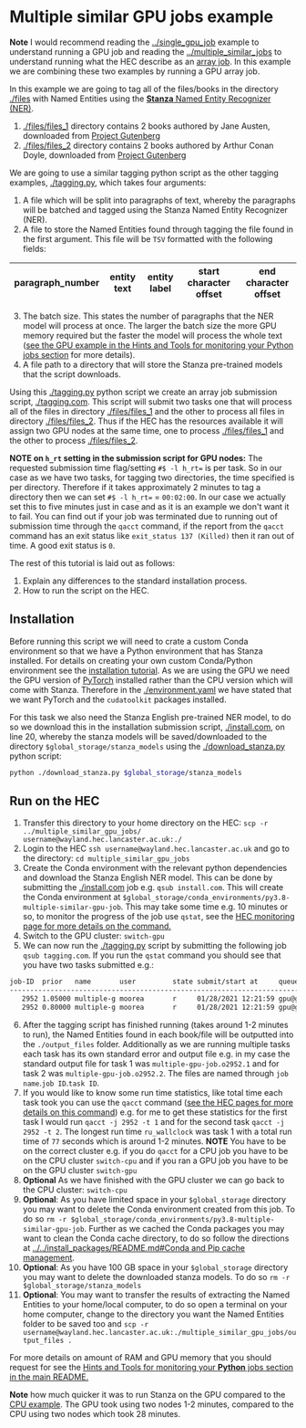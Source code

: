 # Multiple similar GPU jobs example

**Note** I would recommend reading the [../single_gpu_job](../single_gpu_job) example to understand running a GPU job and reading the [../multiple_similar_jobs](../multiple_similar_jobs) to understand running what the HEC describe as an [array job](https://answers.lancaster.ac.uk/display/ISS/Submitting+multiple+similar+jobs+on+the+HEC). In this example we are combining these two examples by running a GPU array job.

In this example we are going to tag all of the files/books in the directory [./files](./files) with Named Entities using the [**Stanza** Named Entity Recognizer (NER)](https://stanfordnlp.github.io/stanza/ner.html).

1. [./files/files_1](./files/files_1) directory contains 2 books authored by Jane Austen, downloaded from [Project Gutenberg](https://www.gutenberg.org/ebooks/author/68)
2. [./files/files_2](./files/files_2) directory contains 2 books authored by Arthur Conan Doyle, downloaded from [Project Gutenberg](https://www.gutenberg.org/ebooks/author/69)


We are going to use a similar tagging python script as the other tagging examples, [./tagging.py](./tagging.py), which takes four arguments:

1. A file which will be split into paragraphs of text, whereby the paragraphs will be batched and tagged using the Stanza Named Entity Recognizer (NER).
2. A file to store the Named Entities found through tagging the file found in the first argument. This file will be `TSV` formatted with the following fields:

|paragraph_number|entity text|entity label|start character offset|end character offset|
|-|-|-|-|-|

3. The batch size. This states the number of paragraphs that the NER model will process at once. The larger the batch size the more GPU memory required but the faster the model will process the whole text ([see the GPU example in the Hints and Tools for monitoring your Python jobs section](../hints_tools_for_python_monitoring/gpu_example) for more details).
4. A file path to a directory that will store the Stanza pre-trained models that the script downloads.

Using this [./tagging.py](./tagging.py) python script we create an array job submission script, [./tagging.com](./tagging.com). This script will submit two tasks one that will process all of the files in directory [./files/files_1](./files/files_1) and the other to process all files in directory [./files/files_2](./files/files_2). Thus if the HEC has the resources available it will assign two GPU nodes at the same time, one to process [./files/files_1](./files/files_1) and the other to process [./files/files_2](./files/files_2).

**NOTE on `h_rt` setting in the submission script for GPU nodes:** The requested submission time flag/setting `#$ -l h_rt=` is per task. So in our case as we have two tasks, for tagging two directories, the time specified is per directory. Therefore if it takes approximately 2 minutes to tag a directory then we can set `#$ -l h_rt=` = `00:02:00`. In our case we actually set this to five minutes just in case and as it is an example we don't want it to fail. You can find out if your job was terminated due to running out of submission time through the `qacct` command, if the report from the `qacct` command has an exit status like `exit_status 137 (Killed)` then it ran out of time. A good exit status is `0`.

The rest of this tutorial is laid out as follows:

1. Explain any differences to the standard installation process.
2. How to run the script on the HEC.

## Installation

Before running this script we will need to crate a custom Conda environment so that we have a Python environment that has Stanza installed. For details on creating your own custom Conda/Python environment see the [installation tutorial](../../install_packages). As we are using the GPU we need the GPU version of [PyTorch](https://pytorch.org/) installed rather than the CPU version which will come with Stanza. Therefore in the [./environment.yaml](./environment.yaml) we have stated that we want PyTorch and the `cudatoolkit` packages installed.

For this task we also need the Stanza English pre-trained NER model, to do so we download this in the installation submission script, [./install.com](./install.com), on line 20, whereby the stanza models will be saved/downloaded to the directory `$global_storage/stanza_models` using the [./download_stanza.py](./download_stanza.py) python script:

``` bash
python ./download_stanza.py $global_storage/stanza_models
```

## Run on the HEC

1. Transfer this directory to your home directory on the HEC: `scp -r ../multiple_similar_gpu_jobs/ username@wayland.hec.lancaster.ac.uk:./`
2. Login to the HEC `ssh username@wayland.hec.lancaster.ac.uk` and go to the directory: `cd multiple_similar_gpu_jobs` 
3. Create the Conda environment with the relevant python dependencies and download the Stanza English NER model. This can be done by submitting the [./install.com](./install.com) job e.g. `qsub install.com`. This will create the Conda environment at `$global_storage/conda_environments/py3.8-multiple-similar-gpu-job`. This may take some time e.g. 10 minutes or so, to monitor the progress of the job use `qstat`, see the [HEC monitoring page for more details on the command.](https://answers.lancaster.ac.uk/display/ISS/Monitoring+jobs+on+the+HEC)
4. Switch to the GPU cluster: `switch-gpu`
5. We can now run the [./tagging.py](./tagging.py) script by submitting the following job `qsub tagging.com`. If you run the `qstat` command you should see that you have two tasks submitted e.g.:

``` bash
job-ID  prior   name       user         state submit/start at     queue                          slots ja-task-ID 
-----------------------------------------------------------------------------------------------------------------
   2952 1.05000 multiple-g moorea       r     01/28/2021 12:21:59 gpu@gpu01.private.dns.zone         1 1
   2952 0.80000 multiple-g moorea       r     01/28/2021 12:21:59 gpu@gpu02.private.dns.zone         1 2
```

6. After the tagging script has finished running (takes around 1-2 minutes to run), the Named Entities found in each book/file will be outputted into the `./output_files` folder. Additionally as we are running multiple tasks each task has its own standard error and output file e.g. in my case the standard output file for task 1 was `multiple-gpu-job.o2952.1` and for task 2 was `multiple-gpu-job.o2952.2`. The files are named through `job name`.`job ID`.`task ID`.
7. If you would like to know some run time statistics, like total time each task took you can use the `qacct` command ([see the HEC pages for more details on this command](https://answers.lancaster.ac.uk/display/ISS/Monitoring+jobs+on+the+HEC)) e.g. for me to get these statistics for the first task I would run `qacct -j 2952 -t 1` and for the second task `qacct -j 2952 -t 2`. The longest run time `ru_wallclock` was task 1 with a total run time of `77` seconds which is around 1-2 minutes. **NOTE** You have to be on the correct cluster e.g. if you do `qacct` for a CPU job you have to be on the CPU cluster `switch-cpu` and if you ran a GPU job you have to be on the GPU cluster `switch-gpu`
8. **Optional** As we have finished with the GPU cluster we can go back to the CPU cluster: `switch-cpu`
9. **Optional**: As you have limited space in your `$global_storage` directory you may want to delete the Conda environment created from this job. To do so `rm -r $global_storage/conda_environments/py3.8-multiple-similar-gpu-job`. Further as we cached the Conda packages you may want to clean the Conda cache directory, to do so follow the directions at [../../install_packages/README.md#Conda and Pip cache management](../../install_packages/README.md#conda-and-pip-cache-management).
10. **Optional**: As you have 100 GB space in your `$global_storage` directory you may want to delete the downloaded stanza models. To do so `rm -r $global_storage/stanza_models`
11. **Optional**: You may want to transfer the results of extracting the Named Entities to your home/local computer, to do so open a terminal on your home computer, change to the directory you want the Named Entities folder to be saved too and `scp -r username@wayland.hec.lancaster.ac.uk:./multiple_similar_gpu_jobs/output_files .` 

For more details on amount of RAM and GPU memory that you should request for see the [Hints and Tools for monitoring your **Python** jobs section in the main README.](../../README.md#hints-and-tools-for-monitoring-your-python-jobs)

**Note** how much quicker it was to run Stanza on the GPU compared to the [CPU example](../multiple_similar_jobs). The GPU took using two nodes 1-2 minutes, compared to the CPU using two nodes which took 28 minutes.
